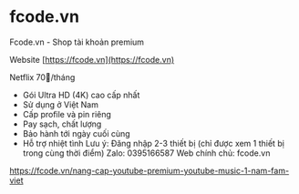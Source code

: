 # fcode.vn
Fcode.vn - Shop tài khoản premium

Website [https://fcode.vn](https://fcode.vn)

Netflix 70🐠/tháng
* Gói Ultra HD (4K) cao cấp nhất
* Sử dụng ở Việt Nam
* Cấp profile và pin riêng
* Pay sạch, chất lượng
* Bảo hành tới ngày cuối cùng
* Hỗ trợ nhiệt tình
Lưu ý: Đăng nhập 2-3 thiết bị (chỉ được xem 1 thiết bị trong cùng thời điểm)
Zalo: 0395166587
Web chính chủ: fcode.vn

https://fcode.vn/nang-cap-youtube-premium-youtube-music-1-nam-fam-viet
